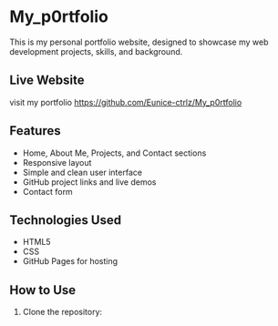 # My_p0rtfolio
This is my personal portfolio website, designed to showcase my web development projects, skills, and background.

## Live Website
visit my portfolio
https://github.com/Eunice-ctrlz/My_p0rtfolio



## Features

- Home, About Me, Projects, and Contact sections
- Responsive layout
- Simple and clean user interface
- GitHub project links and live demos
- Contact form

## Technologies Used

- HTML5  
- CSS
- GitHub Pages for hosting  

## How to Use

1. Clone the repository:


